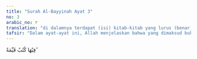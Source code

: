 ```yaml
---
title: "Surah Al-Bayyinah Ayat 3"
no: 3
arabic_no: ٣
translation: "di dalamnya terdapat (isi) kitab-kitab yang lurus (benar)."
tafsir: "Dalam ayat-ayat ini, Allah menjelaskan bahwa yang dimaksud bukti itu adalah hati pribadi Nabi saw yang membacakan untuk orang kafir halaman-halaman Al-Qur'an yang bersih dari campur tangan manusia, dari segala macam kesalahan, dan dari penambahan, yaitu bukti yang memancarkan kebenaran. Allah berfirman:\n\n(Yang) tidak akan didatangi oleh kebatilan baik dari depan maupun dari belakang (pada masa lalu dan yang akan datang). (Fussilat/41: 42)\n\nDi dalam Al-Qur'an itu tersimpul ajaran-ajaran yang benar yang terdapat dalam kitab-kitab para nabi yang terdahulu, seperti Nabi Musa, Nabi Isa, dan Nabi Ibrahim. Dalam ayat lain yang hampir sama maksudnya, Allah berfirman:\n\nDan sungguh, (Al-Qur'an) itu (disebut) dalam kitab-kitab orang yang terdahulu. (asy-Syu'ara'/26: 196)\n\nSesungguhnya ini terdapat dalam kitab-kitab yang dahulu, (yaitu) kitab-kitab Ibrahim dan Musa. (al-A'la/87: 18-19)\n\nSebagian ulama berpendapat bahwa yang dimaksud dengan al-kitab ialah surah dan ayat Al-Qur'an, karena setiap surah itu adalah kitab yang kokoh. Ada juga yang memahami sebagai hukum dan peraturan yang terkandung dalam firman-firman Allah yang tidak ada kebatilannya. Dalam ayat lain, Allah berfirman:\n\nSegala puji bagi Allah yang telah menurunkan Kitab (Al-Qur'an) kepada hamba-Nya dan Dia tidak menjadikannya bengkok; sebagai bimbingan yang lurus, untuk memperingatkan akan siksa yang sangat pedih dari sisi-Nya dan memberikan kabar gembira kepada orang-orang mukmin yang mengerjakan kebajikan bahwa mereka akan mendapat balasan yang baik. (al-Kahf/18: 1-2)"
---
```

فِيْهَا كُتُبٌ قَيِّمَةٌ  ۗ